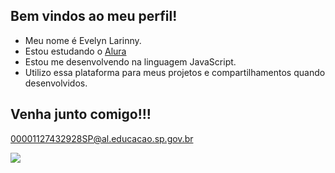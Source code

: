 ## Bem vindos ao meu perfil!

- Meu nome é Evelyn Larinny.
- Estou estudando o [Alura](https://www.alura.com,br)
- Estou me desenvolvendo na linguagem JavaScript.
- Utilizo essa plataforma para meus projetos e compartilhamentos quando desenvolvidos.


## Venha junto comigo!!!

00001127432928SP@al.educacao.sp.gov.br

![](https://media1.tenor.com/m/B0_w9FeTpfoAAAAC/butterflies-stars.gif)
